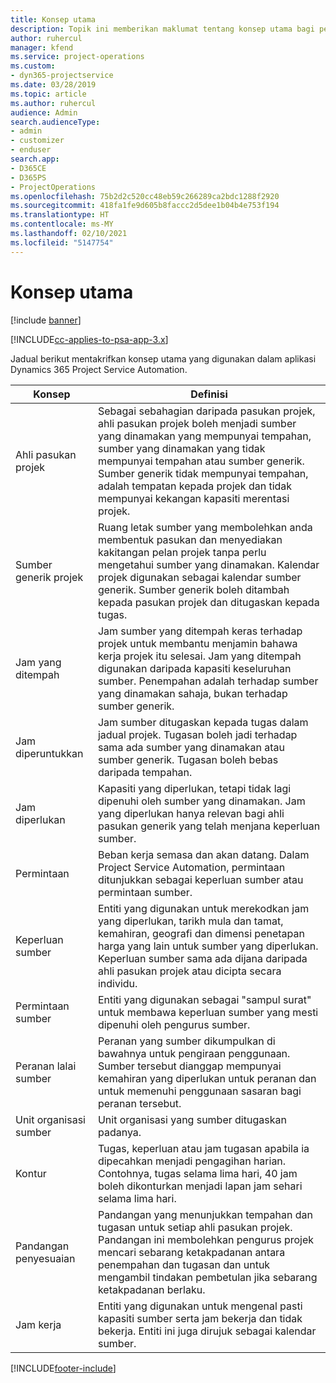 ```yaml
---
title: Konsep utama
description: Topik ini memberikan maklumat tentang konsep utama bagi pengurusan sumber dalam Project Service Automation.
author: ruhercul
manager: kfend
ms.service: project-operations
ms.custom:
- dyn365-projectservice
ms.date: 03/28/2019
ms.topic: article
ms.author: ruhercul
audience: Admin
search.audienceType:
- admin
- customizer
- enduser
search.app:
- D365CE
- D365PS
- ProjectOperations
ms.openlocfilehash: 75b2d2c520cc48eb59c266289ca2bdc1288f2920
ms.sourcegitcommit: 418fa1fe9d605b8faccc2d5dee1b04b4e753f194
ms.translationtype: HT
ms.contentlocale: ms-MY
ms.lasthandoff: 02/10/2021
ms.locfileid: "5147754"
---
```

# <a name="key-concepts"></a>Konsep utama

[!include [banner](../includes/psa-now-project-operations.md)]

[!INCLUDE[cc-applies-to-psa-app-3.x](../includes/cc-applies-to-psa-app-3x.md)]

Jadual berikut mentakrifkan konsep utama yang digunakan dalam aplikasi Dynamics 365 Project Service Automation.

| Konsep                    | Definisi |
|----------------------------|------------|
| Ahli pasukan projek        | Sebagai sebahagian daripada pasukan projek, ahli pasukan projek boleh menjadi sumber yang dinamakan yang mempunyai tempahan, sumber yang dinamakan yang tidak mempunyai tempahan atau sumber generik. Sumber generik tidak mempunyai tempahan, adalah tempatan kepada projek dan tidak mempunyai kekangan kapasiti merentasi projek. |
| Sumber generik projek   | Ruang letak sumber yang membolehkan anda membentuk pasukan dan menyediakan kakitangan pelan projek tanpa perlu mengetahui sumber yang dinamakan. Kalendar projek digunakan sebagai kalendar sumber generik. Sumber generik boleh ditambah kepada pasukan projek dan ditugaskan kepada tugas. |
| Jam yang ditempah               | Jam sumber yang ditempah keras terhadap projek untuk membantu menjamin bahawa kerja projek itu selesai. Jam yang ditempah digunakan daripada kapasiti keseluruhan sumber. Penempahan adalah terhadap sumber yang dinamakan sahaja, bukan terhadap sumber generik. |
| Jam diperuntukkan             | Jam sumber ditugaskan kepada tugas dalam jadual projek. Tugasan boleh jadi terhadap sama ada sumber yang dinamakan atau sumber generik. Tugasan boleh bebas daripada tempahan. |
| Jam diperlukan             | Kapasiti yang diperlukan, tetapi tidak lagi dipenuhi oleh sumber yang dinamakan. Jam yang diperlukan hanya relevan bagi ahli pasukan generik yang telah menjana keperluan sumber. |
| Permintaan                     | Beban kerja semasa dan akan datang. Dalam Project Service Automation, permintaan ditunjukkan sebagai keperluan sumber atau permintaan sumber. |
| Keperluan sumber       | Entiti yang digunakan untuk merekodkan jam yang diperlukan, tarikh mula dan tamat, kemahiran, geografi dan dimensi penetapan harga yang lain untuk sumber yang diperlukan. Keperluan sumber sama ada dijana daripada ahli pasukan projek atau dicipta secara individu. |
| Permintaan sumber           | Entiti yang digunakan sebagai "sampul surat" untuk membawa keperluan sumber yang mesti dipenuhi oleh pengurus sumber. |
| Peranan lalai sumber      | Peranan yang sumber dikumpulkan di bawahnya untuk pengiraan penggunaan. Sumber tersebut dianggap mempunyai kemahiran yang diperlukan untuk peranan dan untuk memenuhi penggunaan sasaran bagi peranan tersebut. |
| Unit organisasi sumber | Unit organisasi yang sumber ditugaskan padanya. |
| Kontur                    | Tugas, keperluan atau jam tugasan apabila ia dipecahkan menjadi pengagihan harian. Contohnya, tugas selama lima hari, 40 jam boleh dikonturkan menjadi lapan jam sehari selama lima hari. |
| Pandangan penyesuaian        | Pandangan yang menunjukkan tempahan dan tugasan untuk setiap ahli pasukan projek. Pandangan ini membolehkan pengurus projek mencari sebarang ketakpadanan antara penempahan dan tugasan dan untuk mengambil tindakan pembetulan jika sebarang ketakpadanan berlaku. |
| Jam kerja                 | Entiti yang digunakan untuk mengenal pasti kapasiti sumber serta jam bekerja dan tidak bekerja. Entiti ini juga dirujuk sebagai kalendar sumber. |


[!INCLUDE[footer-include](../includes/footer-banner.md)]
